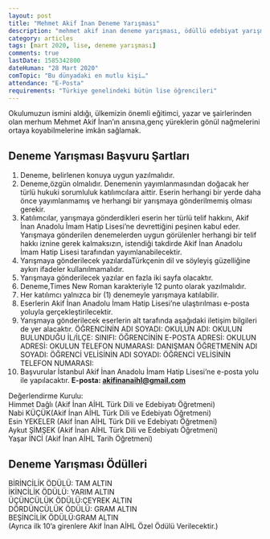 ```yaml
---
layout: post
title: "Mehmet Akif İnan Deneme Yarışması"
description: "mehmet akif inan deneme yarışması, ödüllü edebiyat yarışmaları 2020"
category: articles
tags: [mart 2020, lise, deneme yarışması]
comments: true
lastDate: 1585342800    
dateHuman: "28 Mart 2020"
comTopic: "Bu dünyadaki en mutlu kişi…"
attendance: "E-Posta"
requirements: "Türkiye genelindeki bütün lise öğrencileri"
---
```


Okulumuzun ismini aldığı, ülkemizin önemli eğitimci, yazar ve şairlerinden olan merhum Mehmet Akif İnan’ın anısına,genç yüreklerin gönül nağmelerini ortaya koyabilmelerine imkân sağlamak.

## Deneme Yarışması Başvuru Şartları
1. Deneme, belirlenen konuya uygun yazılmalıdır.
2. Deneme,özgün olmalıdır. Denemenin yayımlanmasından doğacak her türlü hukuki sorumluluk katılımcılara aittir. Eserin herhangi bir yerde daha önce yayımlanmamış ve herhangi bir yarışmaya gönderilmemiş olması gerekir.
3. Katılımcılar, yarışmaya gönderdikleri eserin her türlü telif hakkını, Akif İnan Anadolu İmam Hatip Lisesi’ne devrettiğini peşinen kabul eder.
Yarışmaya gönderilen denemelerden uygun görülenler herhangi bir telif hakkı iznine gerek kalmaksızın, istendiği takdirde Akif İnan Anadolu İmam Hatip Lisesi tarafından yayımlanabilecektir.
4. Yarışmaya gönderilecek yazılardaTürkçenin dil ve söyleyiş güzelliğine aykırı ifadeler kullanılmamalıdır. 
5. Yarışmaya gönderilecek yazılar en fazla iki sayfa olacaktır.
6. Deneme,Times New Roman karakteriyle 12 punto olarak yazılmalıdır.
7. Her katılımcı yalnızca bir (1) denemeyle yarışmaya katılabilir.
8. Eserlerin Akif İnan Anadolu İmam Hatip Lisesi’ne ulaştırılması e-posta yoluyla gerçekleştirilecektir.
9. Yarışmaya gönderilecek eserlerin alt tarafında aşağıdaki iletişim bilgileri de yer alacaktır.
ÖĞRENCİNİN ADI SOYADI:
OKULUN ADI:
OKULUN BULUNDUĞU İL/İLÇE:
SINIFI:
ÖĞRENCİNİN E-POSTA ADRESİ:
OKULUN ADRESİ:
OKULUN TELEFON NUMARASI:
DANIŞMAN ÖĞRETMENİN ADI SOYADI:
ÖĞRENCİ VELİSİNİN ADI SOYADI:
ÖĞRENCİ VELİSİNİN TELEFON NUMARASI:
10. Başvurular İstanbul Akif İnan Anadolu İmam Hatip Lisesi’ne e-posta yolu ile yapılacaktır. **E-posta: akifinanaihl@gmail.com**

Değerlendirme Kurulu:  
Himmet Dağlı (Akif İnan AİHL Türk Dili ve Edebiyatı Öğretmeni)  
Nabi KÜÇÜK(Akif İnan AİHL Türk Dili ve Edebiyatı Öğretmeni)  
Esin YEKELER (Akif İnan AİHL Türk Dili ve Edebiyatı Öğretmeni)  
Aykut ŞİMŞEK (Akif İnan AİHL Türk Dili ve Edebiyatı Öğretmeni)  
Yaşar İNCİ (Akif İnan AİHL Tarih Öğretmeni)  

## Deneme Yarışması Ödülleri
BİRİNCİLİK ÖDÜLÜ: TAM ALTIN  
İKİNCİLİK ÖDÜLÜ: YARIM ALTIN  
ÜÇÜNCÜLÜK ÖDÜLÜ:ÇEYREK ALTIN  
DÖRDÜNCÜLÜK ÖDÜLÜ: GRAM ALTIN  
BEŞİNCİLİK ÖDÜLÜ:GRAM ALTIN  
(Ayrıca ilk 10’a girenlere Akif İnan AİHL Özel Ödülü Verilecektir.)